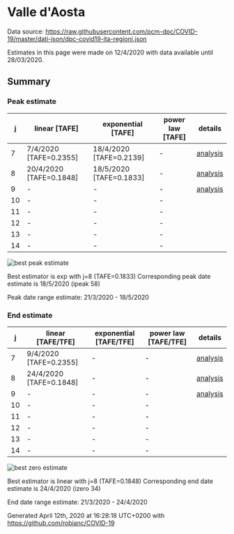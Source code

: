 # Valle d'Aosta


Data source: https://raw.githubusercontent.com/pcm-dpc/COVID-19/master/dati-json/dpc-covid19-ita-regioni.json

Estimates in this page were made on 12/4/2020 with data available until 28/03/2020.


## Summary 

### Peak estimate 
|j|linear [TAFE]|exponential [TAFE]|power law [TAFE]|details|
|---|----|-----------|---------|-------|
|7|7/4/2020 [TAFE=0.2355]|18/4/2020 [TAFE=0.2139]|-|[analysis](COVID-19_valle_d'aosta_j7_2020-03-28.md)|
|8|20/4/2020 [TAFE=0.1848]|18/5/2020 [TAFE=0.1833]|-|[analysis](COVID-19_valle_d'aosta_j8_2020-03-28.md)|
|9|-|-|-|[analysis](COVID-19_valle_d'aosta_j9_2020-03-28.md)|
|10|-|-|-||
|11|-|-|-||
|12|-|-|-||
|13|-|-|-||
|14|-|-|-||

![best peak estimate](COVID-19_valle_d'aosta_j8_2020-03-28.png)

Best estimator is exp with j=8 (TAFE=0.1833)
Corresponding peak date estimate is 18/5/2020 (ipeak 58)


Peak date range estimate: 21/3/2020 - 18/5/2020

### End estimate 
|j|linear [TAFE/TFE]|exponential [TAFE/TFE]|power law [TAFE/TFE]|details|
|---|----|-----------|---------|-------|
|7|9/4/2020 [TAFE=0.2355]|-|-|[analysis](COVID-19_valle_d'aosta_j7_2020-03-28.md)|
|8|24/4/2020 [TAFE=0.1848]|-|-|[analysis](COVID-19_valle_d'aosta_j8_2020-03-28.md)|
|9|-|-|-|[analysis](COVID-19_valle_d'aosta_j9_2020-03-28.md)|
|10|-|-|-||
|11|-|-|-||
|12|-|-|-||
|13|-|-|-||
|14|-|-|-||

![best zero estimate](COVID-19_valle_d'aosta_j8_2020-03-28.png)

Best estimator is linear with j=8 (TAFE=0.1848)
Corresponding end date estimate is 24/4/2020 (izero 34)


End date range estimate: 21/3/2020 - 24/4/2020

Generated April 12th, 2020 at 16:28:18 UTC+0200 with https://github.com/robianc/COVID-19
